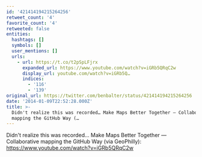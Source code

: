 ```yaml
---
id: '421414194215264256'
retweet_count: '4'
favorite_count: '4'
retweeted: false
entities:
  hashtags: []
  symbols: []
  user_mentions: []
  urls:
    - url: https://t.co/t2pSpLFjrx
      expanded_url: https://www.youtube.com/watch?v=iGRb5QRqC2w
      display_url: youtube.com/watch?v=iGRb5Q…
      indices:
        - '116'
        - '139'
original_url: https://twitter.com/benbalter/status/421414194215264256
date: '2014-01-09T22:52:28.000Z'
title: >-
  Didn't realize this was recorded… Make Maps Better Together — Collaborative
  mapping the GitHub Way (…
---
```


Didn't realize this was recorded… Make Maps Better Together — Collaborative mapping the GitHub Way (via GeoPhilly): https://www.youtube.com/watch?v=iGRb5QRqC2w